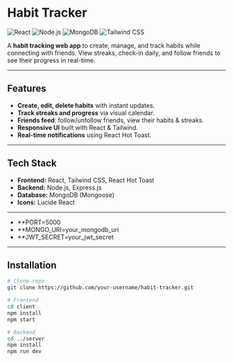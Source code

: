 # Habit Tracker 

![React](https://img.shields.io/badge/React-20232A?style=for-the-badge&logo=react&logoColor=61DAFB) ![Node.js](https://img.shields.io/badge/Node.js-339933?style=for-the-badge&logo=node.js&logoColor=white) ![MongoDB](https://img.shields.io/badge/MongoDB-47A248?style=for-the-badge&logo=mongodb&logoColor=white) ![Tailwind CSS](https://img.shields.io/badge/Tailwind%20CSS-06B6D4?style=for-the-badge&logo=tailwind-css&logoColor=white)

A **habit tracking web app** to create, manage, and track habits while connecting with friends. View streaks, check-in daily, and follow friends to see their progress in real-time.

---

## Features

- **Create, edit, delete habits** with instant updates.  
- **Track streaks and progress** via visual calendar.  
- **Friends feed**: follow/unfollow friends, view their habits & streaks.  
- **Responsive UI** built with React & Tailwind.  
- **Real-time notifications** using React Hot Toast.  


---

## Tech Stack

- **Frontend:** React, Tailwind CSS, React Hot Toast  
- **Backend:** Node.js, Express.js  
- **Database:** MongoDB (Mongoose)  
- **Icons:** Lucide React  

---

- **PORT=5000
- **MONGO_URI=your_mongodb_uri
- **JWT_SECRET=your_jwt_secret

---

## Installation

```bash
# Clone repo
git clone https://github.com/your-username/habit-tracker.git

# Frontend
cd client
npm install
npm start

# Backend
cd ../server
npm install
npm run dev
```
